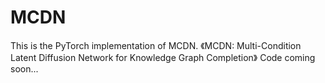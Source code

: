 # MCDN
This is the PyTorch implementation of MCDN. 《MCDN: Multi-Condition Latent Diffusion Network for Knowledge Graph Completion》
Code coming soon...
